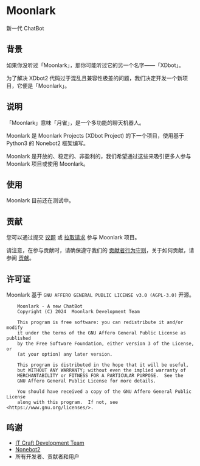 # Moonlark

新一代 ChatBot

## 背景

如果你没听过「Moonlark」，那你可能听过它的另一个名字——「XDbot」。

为了解决 XDbot2 代码过于混乱且兼容性极差的问题，我们决定开发一个新项目，它便是「Moonlark」。

## 说明

「Moonlark」意味「月雀」，是一个多功能的聊天机器人。

Moonlark 是 Moonlark Projects (XDbot Project) 的下一个项目，使用基于 Python3 的 Nonebot2 框架编写。

Moonlark 是开放的、稳定的、非盈利的，我们希望通过这些来吸引更多人参与 Moonlark 项目或使用 Moonlark。

## 使用

Moonlark 目前还在测试中。

## 贡献

您可以通过提交 [议题](https://github.com/Moonlark-Dev/Moonlark/issues/new/choose) 或 [拉取请求](https://github.com/Moonlark-Dev/Moonlark/compare) 参与 Moonlark 项目。

请注意，在参与贡献时，请确保遵守我们的 [贡献者行为守则](CODE_OF_CONDUCT.md)，关于如何贡献，请参阅 [贡献](CONTRIBUTING.md)。

## 许可证

Moonlark 基于 `GNU AFFERO GENERAL PUBLIC LICENSE v3.0 (AGPL-3.0)` 开源。

```
    Moonlark - A new ChatBot
    Copyright (C) 2024  Moonlark Development Team

    This program is free software: you can redistribute it and/or modify
    it under the terms of the GNU Affero General Public License as published
    by the Free Software Foundation, either version 3 of the License, or
    (at your option) any later version.

    This program is distributed in the hope that it will be useful,
    but WITHOUT ANY WARRANTY; without even the implied warranty of
    MERCHANTABILITY or FITNESS FOR A PARTICULAR PURPOSE.  See the
    GNU Affero General Public License for more details.

    You should have received a copy of the GNU Affero General Public License
    along with this program.  If not, see <https://www.gnu.org/licenses/>.
```

## 鸣谢

- [IT Craft Development Team](https://itcdt.top)
- [Nonebot2](https://nonebot.dev)
- 所有开发者、贡献者和用户

